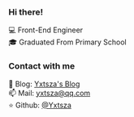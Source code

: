 ### Hi there!

💻 Front-End Engineer <br>
🎓 Graduated From Primary School <br>


### Contact with me

📝 Blog: [Yxtsza&#39;s Blog](https://yxtsza.github.io) <br>
📫 Mail: yxtsza@qq.com <br>
⭐️ Github: [@Yxtsza](https://github.com/yxtsza) <br>
